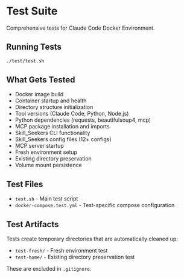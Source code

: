 # Test Suite

Comprehensive tests for Claude Code Docker Environment.

## Running Tests

```bash
./test/test.sh
```

## What Gets Tested

- Docker image build
- Container startup and health
- Directory structure initialization
- Tool versions (Claude Code, Python, Node.js)
- Python dependencies (requests, beautifulsoup4, mcp)
- MCP package installation and imports
- Skill_Seekers CLI functionality
- Skill_Seekers config files (12+ configs)
- MCP server startup
- Fresh environment setup
- Existing directory preservation
- Volume mount persistence

## Test Files

- `test.sh` - Main test script
- `docker-compose.test.yml` - Test-specific compose configuration

## Test Artifacts

Tests create temporary directories that are automatically cleaned up:
- `test-fresh/` - Fresh environment test
- `test-home/` - Existing directory preservation test

These are excluded in `.gitignore`.
